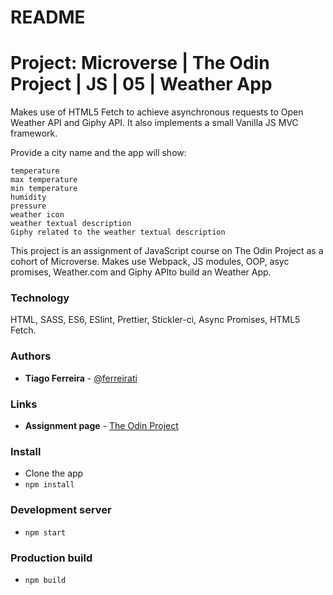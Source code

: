 # README

# Project: Microverse | The Odin Project | JS | 05 | Weather App
Makes use of HTML5 Fetch to achieve asynchronous requests to Open Weather API and Giphy API.
It also implements a small Vanilla JS MVC framework.

Provide a city name and the app will show:

    temperature
    max temperature
    min temperature
    humidity
    pressure
    weather icon
    weather textual description
    Giphy related to the weather textual description

This project is an assignment of JavaScript course on The Odin Project as a cohort of Microverse.
Makes use Webpack, JS modules, OOP, asyc promises, Weather.com and Giphy APIto build an Weather App.

### Technology
HTML, SASS, ES6, ESlint, Prettier, Stickler-ci, Async Promises, HTML5 Fetch.

### Authors
- **Tiago Ferreira** - [@ferreirati](https://github.com/ferreirati)

### Links
- **Assignment page** - [The Odin Project](https://www.theodinproject.com/courses/javascript/lessons/weather-app#introduction)

### Install
- Clone the app
- `npm install`

### Development server
- `npm start`

### Production build
- `npm build`